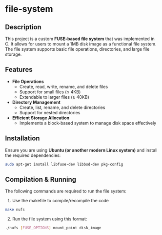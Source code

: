 # file-system 

## Description  
This project is a custom **FUSE-based file system** that was implemented in C. It allows for users to mount a 1MB disk image as a functional file system. The file system supports basic file operations, directories, and large file storage.

## Features  
- **File Operations**  
  - Create, read, write, rename, and delete files  
  - Support for small files (≤ 4KB)  
  - Extendable to larger files (≥ 40KB)  
- **Directory Management**  
  - Create, list, rename, and delete directories  
  - Support for nested directories  
- **Efficient Storage Allocation**  
  - Implements a block-based system to manage disk space effectively  

## Installation  
Ensure you are using **Ubuntu (or another modern Linux system)** and install the required dependencies:  
```sh
sudo apt-get install libfuse-dev libbsd-dev pkg-config
```

## Compilation & Running
The following commands are required to run the file system:

1. Use the makefile to compile/recompile the code
```sh
make nufs
```

2. Run the file system using this format:
```sh
./nufs [FUSE_OPTIONS] mount_point disk_image
```


